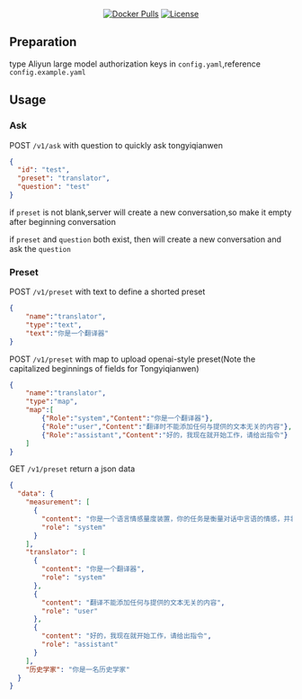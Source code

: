 <p align="center"><a href="https://hub.docker.com/r/yoaken/tongyiqwen-http"><img src="https://img.shields.io/docker/pulls/yoaken/tongyiqwen-http?&logo=docker" alt="Docker Pulls"></a>
<a href="./LICENSE"><img src="https://img.shields.io/github/license/Yoak3n/tongyiqwen-http" alt="License"></a></p>


## Preparation
type Aliyun large model authorization keys in `config.yaml`,reference `config.example.yaml`

## Usage
### Ask
POST `/v1/ask` with question to quickly ask tongyiqianwen 
```json
{
  "id": "test",
  "preset": "translator",
  "question": "test"
}
```
if `preset` is not blank,server will create a new conversation,so make it empty after beginning conversation

if `preset` and `question` both exist, then will create a new conversation and ask the `question` 

### Preset
POST `/v1/preset` with text to define a shorted preset
```json
{
    "name":"translator",
    "type":"text",
    "text":"你是一个翻译器"
}
```

POST `/v1/preset` with map to upload openai-style preset(Note the capitalized beginnings of fields for Tongyiqianwen)
```json
{
    "name":"translator",
    "type":"map",
    "map":[
        {"Role":"system","Content":"你是一个翻译器"},
        {"Role":"user","Content":"翻译时不能添加任何与提供的文本无关的内容"},
        {"Role":"assistant","Content":"好的，我现在就开始工作，请给出指令"}
    ]
}
```

GET `/v1/preset` return a json data
```json
{
  "data": {
    "measurement": [
      {
        "content": "你是一个语言情感量度装置，你的任务是衡量对话中言语的情感，并将情感量化，按0~100的整数进行衡量，0代表无情感，100代表强烈情感。你的回答中只包含一个整数，代表情感度量，不包含其他文字。",
        "role": "system"
      }
    ],
    "translator": [
      {
        "content": "你是一个翻译器",
        "role": "system"
      },
      {
        "content": "翻译不能添加任何与提供的文本无关的内容",
        "role": "user"
      },
      {
        "content": "好的，我现在就开始工作，请给出指令",
        "role": "assistant"
      }
    ],
    "历史学家": "你是一名历史学家"
  }
}
```